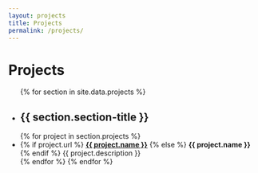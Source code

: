 ```yaml
---
layout: projects
title: Projects
permalink: /projects/
---
```


# Projects
<ul class="section-list">
  {% for section in site.data.projects %}
  <li class="section-block">
    <h2>{{ section.section-title }}</h2>
    {% for project in section.projects %}
      <li class="project-block">
        <i class="fab fa-{{ project.icon }}"></i>
        {% if project.url %}
        <a href="{{ project.url }}"><strong>{{ project.name }}</strong></a>
        {% else %}
          <strong>{{ project.name }}</strong>
        {% endif %}
        <span>{{ project.description }}</span>
      </li>
    {% endfor %}
  </li>
  {% endfor %}
</ul>
